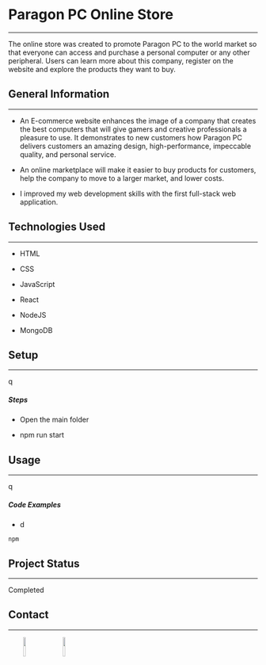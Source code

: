 <h1>Paragon PC Online Store</h1>
<hr><p>The online store was created to promote Paragon PC to the world market so that everyone can access and purchase a personal computer or any other peripheral. Users can learn more about this company, register on the website and explore the products they want to buy.</p><h2>General Information</h2>
<hr><ul>
<li>An E-commerce website enhances the image of a company that creates the best computers that will give gamers and creative professionals a pleasure to use. It demonstrates to new customers how Paragon PC delivers customers an amazing design, high-performance, impeccable quality, and personal service.</li>
</ul><ul>
<li>An online marketplace will make it easier to buy products for customers, help the company to move to a larger market, and lower costs.</li>
</ul><ul>
<li>I improved my web development skills with the first full-stack web application.</li>
</ul><h2>Technologies Used</h2>
<hr><ul>
<li>HTML</li>
</ul><ul>
<li>CSS</li>
</ul><ul>
<li>JavaScript</li>
</ul><ul>
<li>React</li>
</ul><ul>
<li>NodeJS</li>
</ul><ul>
<li>MongoDB</li>
</ul><h2>Setup</h2>
<hr><p>q</p><h5>Steps</h5><ul>
<li>Open the main folder</li>
</ul><ul>
<li>npm run start</li>
</ul><h2>Usage</h2>
<hr><p>q</p><h5>Code Examples</h5><ul>
<li>d</li>
</ul><p><code>npm</code></p><h2>Project Status</h2>
<hr><p>Completed</p><h2>Contact</h2>
<hr><p><span style="margin-right: 30px;"></span><a href="https://www.linkedin.com/feed/"><img target="_blank" src="https://cdn.jsdelivr.net/gh/devicons/devicon/icons/linkedin/linkedin-original.svg" style="width: 10%;"></a><span style="margin-right: 30px;"></span><a href="https://github.com/IvanZelenkov"><img target="_blank" src="https://cdn.jsdelivr.net/gh/devicons/devicon/icons/github/github-original.svg" style="width: 10%;"></a></p>